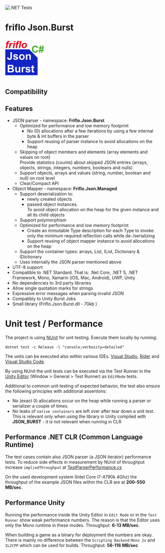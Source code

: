 ![.NET Tests](https://github.com/friflo/Friflo.Json.Burst/workflows/.NET/badge.svg)

# friflo Json.Burst
![Logo](docs/images/Friflo.Json.Burst-128.png) 
 

## Compatibility

## Features

- JSON parser - namespace: **Friflo.Json.Burst**
	- Optimized for performance and low memory footprint
		- No (0) allocations after a few iterations by using a few internal byte & int buffers in the parser
		- Support reusing of parser instance to avoid allocations on the heap
	- Skipping of object members and elements (array elements and values on root)  
		Provide statistics (counts) about skipped JSON entries (arrays, objects, strings, integers, numbers, booleans and nulls)
	- Support objects, arrays and values (string, number, boolean and null) on root level
	- Clear/Compact API
- Object Mapper - namespace: **Friflo.Json.Managed**
	- Support deserialization to:
		- newly created objects
		- passed object instances.  
			To avoid object allocation on the heap for the given instance and all its child objects
	- Support polymorphism
	- Optimized for performance and low memory footprint
		- Create an immutable Type description for each Type to invoke only the minimum required reflection calls while de-/serializing
		- Support reusing of object mapper instance to avoid allocations on the heap
	- Support the container types: arrays, List, IList, Dictionary & IDictionary
	- Uses internally the JSON parser mentioned above
- UTF-8 support
- Compatible to .NET Standard.
	That is: .Net Core, .NET 5, .NET Framework, Mono, Xamarin (iOS, Mac, Android), UWP, Unity
- No dependencies to 3rd party libraries
- Allow single quotation marks for strings
- Expressive error messages when parsing invalid JSON
- Compatibly to Unity Burst Jobs
- Small library (Friflo.Json.Burst.dll - 70kb )


# Unit test / Performance

The project is using [NUnit](https://nunit.org/) for unit testing. Execute them locally by running:
```
dotnet test -c Release -l "console;verbosity=detailed"
```
The units can be executed also within various IDEs. [Visual Studio](https://visualstudio.microsoft.com/), [Rider](https://www.jetbrains.com/rider/) and [Visual Studio Code](https://visualstudio.microsoft.com/).

By using NUnit the unit tests can be executed via the Test Runner in the [Unity Editor](https://unity.com/) (Window > General > Test Runner) as `EditMode` tests.

Additional to common unit testing of expected behavior, the test also ensure the following principles with additional assertions:
- No (exact 0) allocations occur on the heap while running a parser or serializer a couple of times.
- No leaks of `native containers` are left over after tear down a unit test. This is relevant only when using the library in Unity compiled with **JSON_BURST** - it is not relevant when running in CLR

## Performance .NET CLR (Common Language Runtime)

The test cases contain also JSON parser (a JSON iterator) performance tests.
To reduce side effects in measurement by NUnit of throughput increase `impliedThroughput` at [TestParserPerformance.cs](Json.Tests/Common/TestParserPerformance.cs)

On the used development system (Intel Core i7-4790k 4Ghz) the throughput of the example JSON files within the CLR are at **200-550 MB/sec**.

## Performance Unity

Running the performance inside the Unity Editor in `Edit Mode` or in the `Test Runner` show weak performance numbers.
The reason is that the Editor uses only the Mono runtime in these modes. Throughput: **6-13 MB/sec**.

When building a game as a binary for deployment the numbers are okay. There is mainly no difference between the `Scripting Backend` `Mono 2x` and `IL2CPP` which can be used for builds. Throughput: **56-116 MB/sec**




